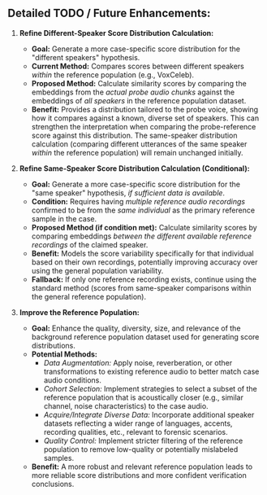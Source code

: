 ## Detailed TODO / Future Enhancements:

1.  **Refine Different-Speaker Score Distribution Calculation:**
    *   **Goal:** Generate a more case-specific score distribution for the "different speakers" hypothesis.
    *   **Current Method:** Compares scores between different speakers *within* the reference population (e.g., VoxCeleb).
    *   **Proposed Method:** Calculate similarity scores by comparing the embeddings from the *actual probe audio chunks* against the embeddings of *all speakers* in the reference population dataset.
    *   **Benefit:** Provides a distribution tailored to the probe voice, showing how it compares against a known, diverse set of speakers. This can strengthen the interpretation when comparing the probe-reference score against this distribution. The same-speaker distribution calculation (comparing different utterances of the same speaker *within* the reference population) will remain unchanged initially.

2.  **Refine Same-Speaker Score Distribution Calculation (Conditional):**
    *   **Goal:** Generate a more case-specific score distribution for the "same speaker" hypothesis, *if sufficient data is available*.
    *   **Condition:** Requires having *multiple reference audio recordings* confirmed to be from the *same individual* as the primary reference sample in the case.
    *   **Proposed Method (if condition met):** Calculate similarity scores by comparing embeddings *between the different available reference recordings* of the claimed speaker.
    *   **Benefit:** Models the score variability specifically for that individual based on their own recordings, potentially improving accuracy over using the general population variability.
    *   **Fallback:** If only one reference recording exists, continue using the standard method (scores from same-speaker comparisons within the general reference population).

3.  **Improve the Reference Population:**
    *   **Goal:** Enhance the quality, diversity, size, and relevance of the background reference population dataset used for generating score distributions.
    *   **Potential Methods:**
        *   *Data Augmentation:* Apply noise, reverberation, or other transformations to existing reference audio to better match case audio conditions.
        *   *Cohort Selection:* Implement strategies to select a subset of the reference population that is acoustically closer (e.g., similar channel, noise characteristics) to the case audio.
        *   *Acquire/Integrate Diverse Data:* Incorporate additional speaker datasets reflecting a wider range of languages, accents, recording qualities, etc., relevant to forensic scenarios.
        *   *Quality Control:* Implement stricter filtering of the reference population to remove low-quality or potentially mislabeled samples.
    *   **Benefit:** A more robust and relevant reference population leads to more reliable score distributions and more confident verification conclusions. 